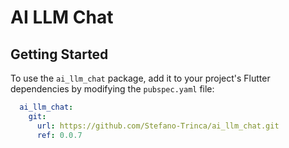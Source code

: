 # AI LLM Chat


## Getting Started

To use the `ai_llm_chat` package, add it to your project's Flutter dependencies by modifying the `pubspec.yaml` file:

```yaml
  ai_llm_chat:
    git:
      url: https://github.com/Stefano-Trinca/ai_llm_chat.git
      ref: 0.0.7
```